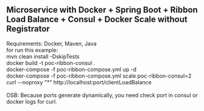 ## Microservice with Docker + Spring Boot + Ribbon Load Balance + Consul + Docker Scale without Registrator
Requirements: Docker, Maven, Java
<br>
for run this example:
<br>
mvn clean install -DskipTests
<br>
docker build -t poc-ribbon-consul .
<br>
docker-compose -f poc-ribbon-compose.yml up -d
<br>
docker-compose -f poc-ribbon-compose.yml scale poc-ribbon-consul=2
<br>
curl --noproxy "*" http://localhost:port/clientLoadBalance
<br>
<br>
OSB: Because ports generate dynamically, you need check port in consul or docker logs for curl.


